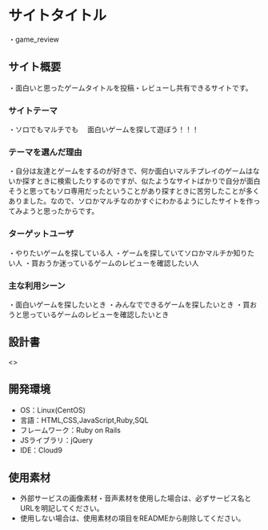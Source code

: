 # サイトタイトル
・game_review

## サイト概要
・面白いと思ったゲームタイトルを投稿・レビューし共有できるサイトです。

### サイトテーマ
・ソロでもマルチでも
　面白いゲームを探して遊ぼう！！！

### テーマを選んだ理由
・自分は友達とゲームをするのが好きで、何か面白いマルチプレイのゲームはないか探すときに検索したりするのですが、似たようなサイトばかりで自分が面白そうと思ってもソロ専用だったということがあり探すときに苦労したことが多くありました。なので、ソロかマルチなのかすぐにわかるようにしたサイトを作ってみようと思ったからです。

### ターゲットユーザ
・やりたいゲームを探している人
・ゲームを探していてソロかマルチか知りたい人
・買おうか迷っているゲームのレビューを確認したい人

### 主な利用シーン
・面白いゲームを探したいとき
・みんなでできるゲームを探したいとき
・買おうと思っているゲームのレビューを確認したいとき

## 設計書
<>

## 開発環境
- OS：Linux(CentOS)
- 言語：HTML,CSS,JavaScript,Ruby,SQL
- フレームワーク：Ruby on Rails
- JSライブラリ：jQuery
- IDE：Cloud9

## 使用素材
- 外部サービスの画像素材・音声素材を使用した場合は、必ずサービス名とURLを明記してください。
- 使用しない場合は、使用素材の項目をREADMEから削除してください。